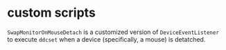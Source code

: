 # custom scripts

`SwapMonitorOnMouseDetach` is a customized version of `DeviceEventListener` to execute `ddcset` when a device (specifically, a mouse) is detatched.
